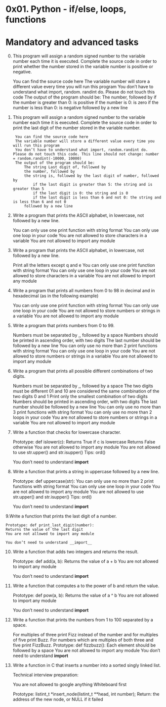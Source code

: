 # 0x01. Python - if/else, loops, functions

# Mandatory and advanced tasks

0. This program will assign a random signed number to the variable number each time it is executed. Complete the source code in order to print whether the number stored in the variable number is positive or negative.

    You can find the source code here
    The variable number will store a different value every time you will run this program
    You don’t have to understand what import, random. randint do. Please do not touch this code
    The output of the program should be:
        The number, followed by
            if the number is greater than 0: is positive
            if the number is 0: is zero
            if the number is less than 0: is negative
    followed by a new line

1. This program will assign a random signed number to the variable number each time it is executed. Complete the source code in order to print the last digit of the number stored in the variable number.

        You can find the source code here
        The variable number will store a different value every time you will run this program
        You don’t have to understand what import, random.randint do. Please do not touch this code. This line should not change: number = random.randint(-10000, 10000)
        The output of the program should be:
            The string Last digit of, followed by
            the number, followed by
            the string is, followed by the last digit of number, followed by
                if the last digit is greater than 5: the string and is greater than 5
                if the last digit is 0: the string and is 0
                if the last digit is less than 6 and not 0: the string and is less than 6 and not 0
            followed by a new line

2. Write a program that prints the ASCII alphabet, in lowercase, not followed by a new line.

    You can only use one print function with string format
    You can only use one loop in your code
    You are not allowed to store characters in a variable
    You are not allowed to import any module

3. Write a program that prints the ASCII alphabet, in lowercase, not followed by a new line.

    Print all the letters except q and e
    You can only use one print function with string format
    You can only use one loop in your code
    You are not allowed to store characters in a variable
    You are not allowed to import any module
  
4. Write a program that prints all numbers from 0 to 98 in decimal and in hexadecimal (as in the following example)

    You can only use one print function with string format
    You can only use one loop in your code
    You are not allowed to store numbers or strings in a variable
    You are not allowed to import any module
  
5. Write a program that prints numbers from 0 to 99.

    Numbers must be separated by ,, followed by a space
    Numbers should be printed in ascending order, with two digits
    The last number should be followed by a new line
    You can only use no more than 2 print functions with string format
    You can only use one loop in your code
    You are not allowed to store numbers or strings in a variable
    You are not allowed to import any module
  
6. Write a program that prints all possible different combinations of two digits.

    Numbers must be separated by ,, followed by a space
    The two digits must be different
    01 and 10 are considered the same combination of the two digits 0 and 1
    Print only the smallest combination of two digits
    Numbers should be printed in ascending order, with two digits
    The last number should be followed by a new line
    You can only use no more than 3 print functions with string format
    You can only use no more than 2 loops in your code
    You are not allowed to store numbers or strings in a variable
    You are not allowed to import any module
  
7. Write a function that checks for lowercase character.

    Prototype: def islower(c):
    Returns True if c is lowercase
    Returns False otherwise
    You are not allowed to import any module
    You are not allowed to use str.upper() and str.isupper()
    Tips: ord()
    
    You don’t need to understand __import__
  
8. Write a function that prints a string in uppercase followed by a new line.

    Prototype: def uppercase(str):
    You can only use no more than 2 print functions with string format
    You can only use one loop in your code
    You are not allowed to import any module
    You are not allowed to use str.upper() and str.isupper()
    Tips: ord()
    
    You don’t need to understand __import__
  
9.Write a function that prints the last digit of a number.

    Prototype: def print_last_digit(number):
    Returns the value of the last digit
    You are not allowed to import any module
    
    You don’t need to understand __import__
  
10. Write a function that adds two integers and returns the result.

    Prototype: def add(a, b):
    Returns the value of a + b
    You are not allowed to import any module
    
    You don’t need to understand __import__
    
11. Write a function that computes a to the power of b and return the value.

    Prototype: def pow(a, b):
    Returns the value of a ^ b
    You are not allowed to import any module
    
    You don’t need to understand __import__
    
12. Write a function that prints the numbers from 1 to 100 separated by a space.

    For multiples of three print Fizz instead of the number and for multiples of five print Buzz.
    For numbers which are multiples of both three and five print FizzBuzz.
    Prototype: def fizzbuzz():
    Each element should be followed by a space
    You are not allowed to import any module
    You don’t need to understand __import__
    
13. Write a function in C that inserts a number into a sorted singly linked list.

    Technical interview preparation:

    You are not allowed to google anything
    Whiteboard first

    Prototype: listint_t *insert_node(listint_t **head, int number);
    Return: the address of the new node, or NULL if it failed
